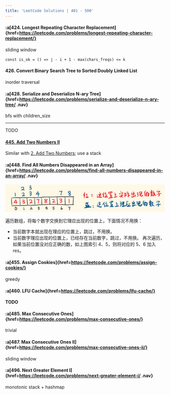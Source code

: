 ```yaml
---
title: 'LeetCode Solutions | 401 - 500'
---
```


#### :a[424. Longest Repeating Character Replacement]{href=https://leetcode.com/problems/longest-repeating-character-replacement/}

sliding window

```
const is_ok = () => j - i + 1 - max(chars_freqs) <= k
```

#### 426. Convert Binary Search Tree to Sorted Doubly Linked List

inorder traversal

#### :a[428. Serialize and Deserialize N-ary Tree]{href=https://leetcode.com/problems/serialize-and-deserialize-n-ary-tree/ .nav}

bfs with children_size

---

TODO


#### [445. Add Two Numbers II](https://leetcode.com/problems/add-two-numbers-ii/)

Similar with [2. Add Two Numbers](https://leetcode.com/problems/add-two-numbers/); use a stack

#### :a[448. Find All Numbers Disappeared in an Array]{href=https://leetcode.com/problems/find-all-numbers-disappeared-in-an-array/ .nav}

![](./448-swap.png)

遍历数组，将每个数字交换到它理应出现的位置上，下面情况不用换：
- 当前数字本就出现在理应的位置上，跳过，不用换。
- 当前数字理应出现的位置上，已经存在当前数字，跳过，不用换。
再次遍历，如果当前位置没对应正确的数，如上图索引 4、5，则将对应的 5、6 加入 res。


#### :a[455. Assign Cookies]{href=https://leetcode.com/problems/assign-cookies/}

greedy 

#### :a[460. LFU Cache]{href=https://leetcode.com/problems/lfu-cache/}

**TODO**

#### :a[485. Max Consecutive Ones]{href=https://leetcode.com/problems/max-consecutive-ones/}

trivial

#### :a[487. Max Consecutive Ones II]{href=https://leetcode.com/problems/max-consecutive-ones-ii/}

sliding window


#### :a[496. Next Greater Element I]{href=https://leetcode.com/problems/next-greater-element-i/ .nav}

monotonic stack + hashmap


